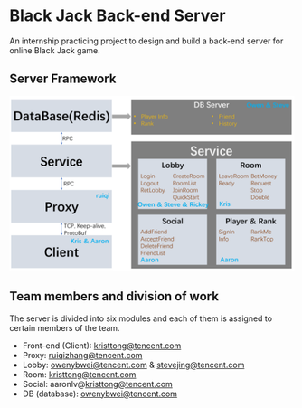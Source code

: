 # Black Jack Back-end Server
An internship practicing project to design and build a back-end server for online Black Jack game.

## Server Framework

![image](./images/image-20210616101620706.png)


## Team members and division of work

The server is divided into six modules and each of them is assigned to certain members of the team. 

+ Front-end (Client): kristtong@tencent.com
+ Proxy: ruiqizhang@tencent.com
+ Lobby: owenybwei@tencent.com & stevejing@tencent.com
+ Room: kristtong@tencent.com
+ Social: aaronlv@kristtong@tencent.com
+ DB (database): owenybwei@tencent.com